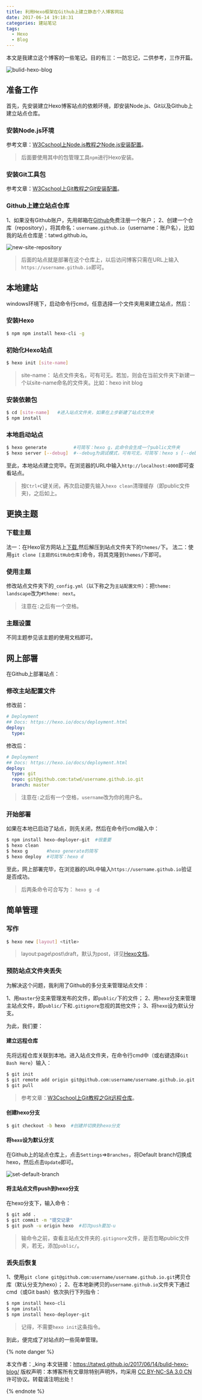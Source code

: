 ```yaml
---
title: 利用Hexo框架在Github上建立静态个人博客网站
date: 2017-06-14 19:18:31
categories: 建站笔记
tags:
  - Hexo
  - Blog
---
```

本文是我建立这个博客的一些笔记。目的有三：一防忘记，二供参考，三作开篇。

![bulid-hexo-blog](/Resources/images/bulid-hexo-blog.jpg)

## 准备工作

首先，先安装建立Hexo博客站点的依赖环境，即安装Node.js、Git以及Github上建立站点仓库。

### 安装Node.js环境

参考文章：[W3Cschool上Node.js教程之Node.js安装配置](http://www.w3cschool.cn/nodejs/nodejs-install-setup.html)。

> 后面要使用其中的包管理工具`npm`进行Hexo安装。

### 安装Git工具包

参考文章：[W3Cschool上Git教程之Git安装配置](http://www.w3cschool.cn/git/git-install-setup.html)。

### Github上建立站点仓库

1、如果没有Github账户，先用邮箱在[Github](https://github.com)免费注册一个账户；
2、创建一个仓库（repository），将其命名：`username.github.io`（username：账户名），比如我的站点仓库是：tatwd.github.io。

![new-site-repository](/Resources/images/new-site-repository.png)

> 后面的站点就是部署在这个仓库上，以后访问博客只需在URL上输入`https://username.github.io`即可。

## 本地建站

<!-- more -->

windows环境下，启动命令行cmd，任意选择一个文件夹用来建立站点，然后：

### 安装Hexo

``` bash
$ npm npm install hexo-cli -g
```
### 初始化Hexo站点

``` bash
$ hexo init [site-name]
```

> site-name： 站点文件夹名，可有可无。若加，则会在当前文件夹下新建一个以site-name命名的文件夹。比如：hexo init blog

### 安装依赖包

``` bash
$ cd [site-name]   #进入站点文件夹，如果在上步新建了站点文件夹
$ npm install
```

### 本地启动站点

``` bash
$ hexo generate          #可简写：hexo g，此命令会生成一个public文件夹
$ hexo server [--debug]  #--debug为调试模式，可有可无，可简写：hexo s [--debug]
```

至此，本地站点建立完毕。在浏览器的URL中输入`http://localhost:4000`即可查看站点。

> 按`Ctrl+C`键关闭，再次启动要先输入`hexo clean`清理缓存（即public文件夹)，之后如上。

## 更换主题

### 下载主题

法一：在Hexo官方网站上[下载](https://hexo.io/themes/),然后解压到站点文件夹下的`themes/`下。
法二：使用`git clone [主题的GitHub仓库]`命令，将其克隆到`themes/`下即可。

### 使用主题

修改站点文件夹下的`_config.yml`（以下称之为`主站配置文件`）：把`theme: landscape`改为`#theme: next`。

> 注意在`:`之后有一个空格。

### 主题设置

不同主题参见该主题的使用文档即可。

## 网上部署

在Github上部署站点：

### 修改主站配置文件

修改前：

``` yml
# Deployment
## Docs: https://hexo.io/docs/deployment.html
deploy:
  type:
```

修改后：

``` yml
# Deployment
## Docs: https://hexo.io/docs/deployment.html
deploy:
  type: git
  repo: git@github.com:tatwd/username.github.io.git
  branch: master
```

> 注意在`:`之后有一个空格，`username`改为你的用户名。

### 开始部署

如果在本地已启动了站点，则先关闭，然后在命令行cmd输入中：

``` bash
$ npm install hexo-deployer-git  #很重要
$ hexo clean
$ hexo g       #hexo generate的简写
$ hexo deploy  #可简写：hexo d
```

至此，网上部署完毕，在浏览器的URL中输入`https://username.github.io`验证是否成功。

> 后两条命令可合写为： `hexo g -d`

## 简单管理

### 写作

``` bash
$ hexo new [layout] <title>
```

> layout:page\post\draft，默认为post，详见[Hexo文档](https://hexo.io/zh-cn/docs/writing.html)。

### 预防站点文件夹丢失

为解决这个问题，我利用了Github的多分支来管理站点文件：

1、用`master`分支来管理发布的文件，即`public/`下的文件；
2、用`hexo`分支来管理主站点文件，即`public/`下和`.gitignore`忽视的其他文件；
3、将`hexo`设为默认分支。

为此，我们要：

#### 建立远程仓库

先将远程仓库关联到本地。进入站点文件夹，在命令行cmd中（或右键选择`Git Bash Here`）输入：

``` bash
$ git init
$ git remote add origin git@github.com:username/username.github.io.git #使用站点仓库地址关联
$ git pull
```

> 参考文章：[W3Cschool上Git教程之Git远程仓库](http://www.w3cschool.cn/git/git-remote-repo.html)。

#### 创建hexo分支

``` bash
$ git checkout -b hexo  #创建并切换到hexo分支
```

#### 将`hexo`设为默认分支

在Github上的站点仓库上，点击`Settings`=>`Branches`，将Default branch切换成hexo，然后点击`Update`即可。

![set-default-branch](/Resources/images/set-default-branch.png)

#### 将主站点文件push到hexo分支

在hexo分支下，输入命令：

``` bash
$ git add .
$ git commit -m "提交记录"
$ git push -u origin hexo  #初次push要加-u
```

> 输命令之前，查看主站点文件夹的`.gitignore`文件，是否忽略public文件夹，若无，添加`public/`。

### 丢失后恢复

1、使用`git clone git@github.com:username/username.github.io.git`拷贝仓库（默认分支为hexo）；
2、在本地新拷贝的`username.github.io`文件夹下通过cmd（或Git bash）依次执行下列指令：

``` bash
$ npm install hexo-cli
$ npm install
$ npm install hexo-deployer-git
```
> 记得，不需要`hexo init`这条指令。

到此，便完成了对站点的一些简单管理。


{% note danger %}

本文作者：_king 
本文链接：https://tatwd.github.io/2017/06/14/bulid-hexo-blog/
版权声明：本博客所有文章除特别声明外，均采用 [CC BY-NC-SA 3.0 CN](https://creativecommons.org/licenses/by-nc-sa/3.0/cn/) 许可协议。转载请注明出处！

{% endnote %}